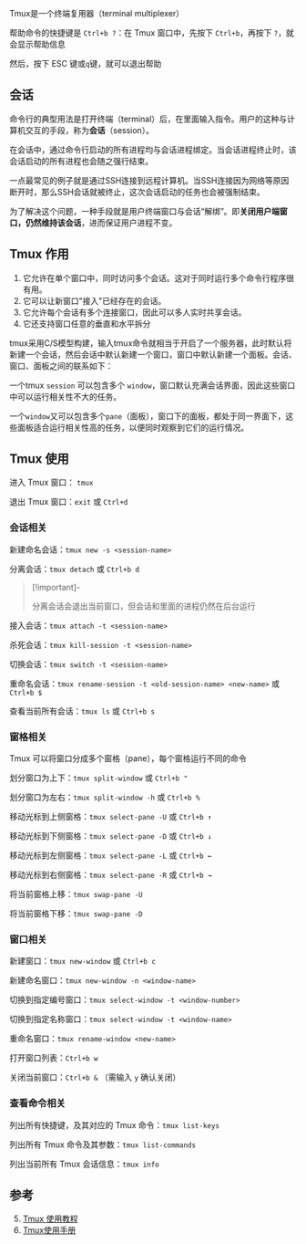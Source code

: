 
Tmux是一个终端复用器（terminal multiplexer）

帮助命令的快捷键是 `Ctrl+b ?`：在 Tmux 窗口中，先按下 `Ctrl+b`，再按下 `?`，就会显示帮助信息

然后，按下 ESC 键或`q`键，就可以退出帮助

## 会话

命令行的典型用法是打开终端（terminal）后，在里面输入指令。用户的这种与计算机交互的手段，称为**会话**（session）。

在会话中，通过命令行启动的所有进程均与会话进程绑定。当会话进程终止时，该会话启动的所有进程也会随之强行结束。

一点最常见的例子就是通过SSH连接到远程计算机。当SSH连接因为网络等原因断开时，那么SSH会话就被终止，这次会话启动的任务也会被强制结束。

为了解决这个问题，一种手段就是用户终端窗口与会话“解绑”。即**关闭用户端窗口，仍然维持该会话**，进而保证用户进程不变。

## Tmux 作用

1. 它允许在单个窗口中，同时访问多个会话。这对于同时运行多个命令行程序很有用。
2. 它可以让新窗口"接入"已经存在的会话。
3. 它允许每个会话有多个连接窗口，因此可以多人实时共享会话。
4. 它还支持窗口任意的垂直和水平拆分

tmux采用C/S模型构建，输入tmux命令就相当于开启了一个服务器，此时默认将新建一个会话，然后会话中默认新建一个窗口，窗口中默认新建一个面板。会话、窗口、面板之间的联系如下：

一个tmux `session` 可以包含多个 `window`，窗口默认充满会话界面，因此这些窗口中可以运行相关性不大的任务。

一个`window`又可以包含多个`pane`（面板），窗口下的面板，都处于同一界面下，这些面板适合运行相关性高的任务，以便同时观察到它们的运行情况。

## Tmux 使用

进入 Tmux 窗口： `tmux`

退出 Tmux 窗口：`exit` 或 `Ctrl+d`

### 会话相关

新建命名会话：`tmux new -s <session-name>`

分离会话：`tmux detach` 或 `Ctrl+b d`

> [!important]-
> 
> 分离会话会退出当前窗口，但会话和里面的进程仍然在后台运行

接入会话：`tmux attach -t <session-name>`

杀死会话：`tmux kill-session -t <session-name>`

切换会话：`tmux switch -t <session-name>`

重命名会话：`tmux rename-session -t <old-session-name> <new-name>` 或 `Ctrl+b $`

查看当前所有会话：`tmux ls` 或 `Ctrl+b s`

### 窗格相关  

Tmux 可以将窗口分成多个窗格（pane），每个窗格运行不同的命令

划分窗口为上下：`tmux split-window` 或 `Ctrl+b "`

划分窗口为左右：`tmux split-window -h` 或 `Ctrl+b %`

移动光标到上侧窗格：`tmux select-pane -U` 或 `Ctrl+b ↑`

移动光标到下侧窗格：`tmux select-pane -D` 或 `Ctrl+b ↓`

移动光标到左侧窗格：`tmux select-pane -L` 或 `Ctrl+b ←`

移动光标到右侧窗格：`tmux select-pane -R` 或 `Ctrl+b →`

将当前窗格上移：`tmux swap-pane -U`

将当前窗格下移：`tmux swap-pane -D`

### 窗口相关

新建窗口：`tmux new-window` 或 `Ctrl+b c`

新建命名窗口：`tmux new-window -n <window-name>`    

切换到指定编号窗口：`tmux select-window -t <window-number>`

切换到指定名称窗口：`tmux select-window -t <window-name>`

重命名窗口：`tmux rename-window <new-name>`

打开窗口列表：`Ctrl+b w`

关闭当前窗口：`Ctrl+b &` （需输入 `y` 确认关闭）

### 查看命令相关

列出所有快捷键，及其对应的 Tmux 命令：`tmux list-keys`

列出所有 Tmux 命令及其参数：`tmux list-commands`

列出当前所有 Tmux 会话信息：`tmux info` 



## 参考

5. [Tmux 使用教程](https://www.ruanyifeng.com/blog/2019/10/tmux.html)
6. [Tmux使用手册](https://louiszhai.github.io/2017/09/30/tmux/)
